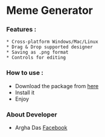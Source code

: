 # Meme Generator

 ### Features :
 ~~~~~~~~~~~~~~~~~~~~~~~~~~~~~~~~~~~~~~~~~~~~~~~~~~~~~~~~~~~~~~~~~~~~~~~~~~
* Cross-platform Windows/Mac/Linux
* Drag & Drop supported designer
* Saving as .png format
* Controls for editing
~~~~~~~~~~~~~~~~~~~~~~~~~~~~~~~~~~~~~~~~~~~~~~~~~~~~~~~~~~~~~~~~~~~~~~~~~~

### How to use :

* Download the package from [here](https://github.com/arghadasofficial/Meme-Generator/tree/master/dist)
* Install it
* Enjoy

### About Developer 
* Argha Das [Facebook](https://www.facebook.com/arghalvsnil)

